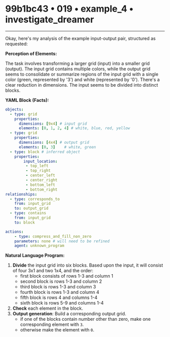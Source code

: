 # 99b1bc43 • 019 • example_4 • investigate_dreamer

---
Okay, here's my analysis of the example input-output pair, structured as requested:

**Perception of Elements:**

The task involves transforming a larger grid (input) into a smaller grid (output). The input grid contains multiple colors, while the output grid seems to consolidate or summarize regions of the input grid with a single color (green, represented by '3') and white (represented by '0'). There's a clear reduction in dimensions. The input seems to be divided into distinct blocks.

**YAML Block (Facts):**



```yaml
objects:
  - type: grid
    properties:
      dimensions: [9x4] # input grid
      elements: [0, 1, 2, 4] # white, blue, red, yellow
  - type: grid
    properties:
      dimensions: [4x4] # output grid
      elements: [0, 3]    # white, green
  - type: block # inferred object
    properties:
        input_location:
         - top_left
         - top_right
         - center_left
         - center_right
         - bottom_left
         - bottom_right
relationships:
  - type: corresponds_to
    from: input_grid
    to: output_grid
  - type: contains
    from: input_grid
    to: block

actions:
    - type: compress_and_fill_non_zero
    parameters: none # will need to be refined
    agent: unknown_program

```



**Natural Language Program:**

1.  **Divide** the input grid into six blocks. Based upon the input, it will consist of four 3x1 and two 1x4, and the order:
    *   first block consists of rows 1-3 and column 1
    *   second block is rows 1-3 and column 2
    *   third block is rows 1-3 and column 3
    *   fourth block is rows 1-3 and column 4
    *   fifth block is rows 4 and columns 1-4
    *   sixth block is rows 5-9 and columns 1-4
2.  **Check** each element in the block.
3.  **Output generation**: Build a corresponding output grid.
    *   if one of the blocks contain number other than zero, make one corresponding element with `3`.
    *   otherwise make the element with `0`.


